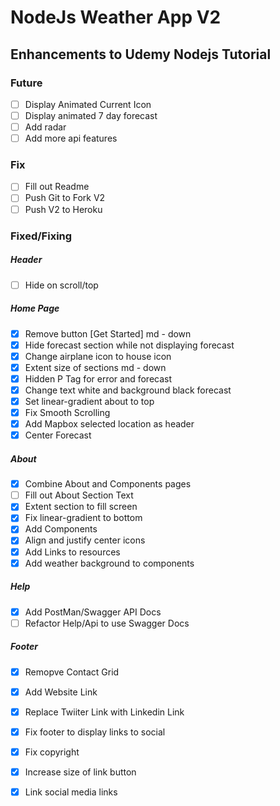 # NodeJs Weather App V2

## Enhancements to Udemy Nodejs Tutorial

### Future
- [ ] Display Animated Current Icon 
- [ ] Display animated 7 day forecast 
- [ ] Add radar
- [ ] Add more api features

### Fix
- [ ] Fill out Readme 
- [ ] Push Git to Fork V2
- [ ] Push V2 to Heroku

### Fixed/Fixing

##### Header
- [ ] Hide on scroll/top

##### Home Page
- [x] Remove button [Get Started] md - down
- [x] Hide forecast section while not displaying forecast 
- [x] Change airplane icon to house icon
- [x] Extent size of sections md - down
- [x] Hidden P Tag for error and forecast
- [x] Change text white and background black forecast
- [x] Set linear-gradient about to top
- [x] Fix Smooth Scrolling
- [x] Add Mapbox selected location as header
- [x] Center Forecast

##### About
- [x] Combine About and Components pages
- [ ] Fill out About Section Text
- [x] Extent section to fill screen
- [x] Fix linear-gradient to bottom
- [x] Add Components
- [x] Align and justify center icons
- [x] Add Links to resources
- [x] Add weather background to components

##### Help
- [x] Add PostMan/Swagger API Docs
- [ ] Refactor Help/Api to use Swagger Docs 

##### Footer
- [x] Remopve Contact Grid
- [x] Add Website Link
- [x] Replace Twiiter Link with Linkedin Link
- [x] Fix footer to display links to social
- [x] Fix copyright
- [x] Increase size of link button
- [x] Link social media links

